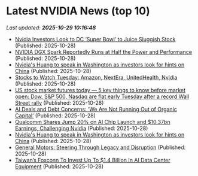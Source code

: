 # Latest NVIDIA News (top 10)
_Last updated: **2025-10-29 10:16:48**_

- [Nvidia Investors Look to DC ‘Super Bowl’ to Juice Sluggish Stock](https://finance.yahoo.com/news/nvidia-investors-look-dc-super-100956221.html) (Published: 2025-10-28)
- [NVIDIA DGX Spark Reportedly Runs at Half the Power and Performance](https://www.techpowerup.com/342321/nvidia-dgx-spark-reportedly-runs-at-half-the-power-and-performance) (Published: 2025-10-28)
- [Nvidia's Huang to speak in Washington as investors look for hints on China](https://economictimes.indiatimes.com/tech/technology/nvidias-huang-to-speak-in-washington-as-investors-look-for-hints-on-china/articleshow/124870703.cms) (Published: 2025-10-28)
- [Stocks to Watch Tuesday: Amazon, NextEra, UnitedHealth, Nvidia](https://biztoc.com/x/aa3eb66ab33bdc30) (Published: 2025-10-28)
- [US stock market futures today — 5 key things to know before market open: Dow, S&P 500, Nasdaq are flat early Tuesday after a record Wall Street rally](https://economictimes.indiatimes.com/news/international/us/us-stock-market-futures-today-5-key-things-to-know-before-market-open-dow-sp-500-nasdaq-are-flat-early-tuesday-after-a-record-wall-street-rally/articleshow/124870288.cms) (Published: 2025-10-28)
- [AI Deals and Debt Concerns: ‘We Are Not Running Out of Organic Capital’](https://biztoc.com/x/8fe7d71acf4df858) (Published: 2025-10-28)
- [Qualcomm Shares Jump 20% on AI Chip Launch and $10.37bn Earnings, Challenging Nvidia](https://www.ibtimes.com/qualcomm-shares-jump-20-ai-chip-launch-1037bn-earnings-challenging-nvidia-3788621) (Published: 2025-10-28)
- [Nvidia's Huang to speak in Washington as investors look for hints on China](https://finance.yahoo.com/news/nvidias-huang-speak-washington-investors-100124716.html) (Published: 2025-10-28)
- [General Motors: Steering Through Legacy and Disruption](https://finance.yahoo.com/news/general-motors-steering-legacy-disruption-100122689.html) (Published: 2025-10-28)
- [Taiwan’s Foxconn To Invest Up To $1.4 Billion In AI Data Center Equipment](https://www.forbes.com/sites/zinnialee/2025/10/28/taiwans-foxconn-to-invest-up-to-14-billion-in-ai-data-center-equipment/) (Published: 2025-10-28)
